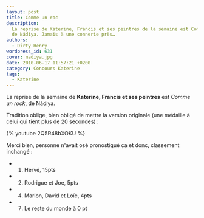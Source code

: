 ```yaml
---
layout: post
title: Comme un roc
description:
  La reprise de Katerine, Francis et ses peintres de la semaine est Comme un roc
  de Nâdiya. Jamais à une connerie près…
authors:
  - Dirty Henry
wordpress_id: 631
cover: nadiya.jpg
date: 2010-06-17 11:57:21 +0200
category: Concours Katerine
tags:
  - Katerine
---
```


La reprise de la semaine de **Katerine, Francis et ses peintres** est _Comme un
rock_, de Nâdiya.

Tradition oblige, bien obligé de mettre la version originale (une médaille à
celui qui tient plus de 20 secondes) :

{% youtube 2Q5R48bXOKU %}

Merci bien, personne n'avait osé pronostiqué ça et donc, classement inchangé :

- 1. Hervé, 15pts
- 2. Rodrigue et Joe, 5pts
- 4. Marion, David et Loïc, 4pts
- 7. Le reste du monde à 0 pt
